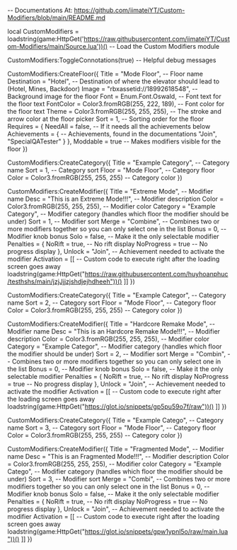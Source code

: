 -- Documentations At: https://github.com/iimateiYT/Custom-Modifiers/blob/main/README.md

local CustomModifiers = loadstring(game:HttpGet('https://raw.githubusercontent.com/iimateiYT/Custom-Modifiers/main/Source.lua'))() -- Load the Custom Modifiers module

CustomModifiers:ToggleConnotations(true) -- Helpful debug messages

CustomModifiers:CreateFloor({
	Title = "Mode Floor", -- Floor name
	Destination = "Hotel", -- Destination of where the elevator should lead to (Hotel, Mines, Backdoor)
	Image = "rbxassetid://18992618548", -- Background image for the floor
	Font = Enum.Font.Oswald, -- Font text for the floor text
	FontColor = Color3.fromRGB(255, 222, 189), -- Font color for the floor text
	Theme = Color3.fromRGB(255, 255, 255), -- The stroke and arrow color at the floor picker
	Sort = 1, -- Sorting order for the floor
	Requires = {
		NeedAll = false, -- If it needs all the achievements below
		Achievements = { -- Achievements, found in the documentations
			"Join", 
			"SpecialQATester"
		}
	},
	Moddable = true -- Makes modifiers visible for the floor
})

CustomModifiers:CreateCategory({
	Title = "Example Category", -- Category name
	Sort = 1, -- Category sort
	Floor = "Mode Floor", -- Category floor
	Color = Color3.fromRGB(255, 255, 255) -- Category color
})

CustomModifiers:CreateModifier({
	Title = "Extreme Mode", -- Modifier name
	Desc = "This is an Extreme Mode!!!", -- Modifier description
	Color = Color3.fromRGB(255, 255, 255), -- Modifier color
	Category = "Example Category", -- Modifier category (handles which floor the modifier should be under)
	Sort = 1, -- Modifier sort
	Merge = "Combine", -- Combines two or more modifiers together so you can only select one in the list
	Bonus = 0, -- Modifier knob bonus
	Solo = false, -- Make it the only selectable modifier
	Penalties = {
		NoRift = true, -- No rift display
		NoProgress = true -- No progress display
	},
	Unlock = "Join", -- Achievement needed to activate the modifier
	Activation = [[ -- Custom code to execute right after the loading screen goes away
		 loadstring(game:HttpGet("https://raw.githubusercontent.com/huyhoanphuc/testhshs/main/jzjJjjzjshdjejhdheeh"))()
	]]
})

CustomModifiers:CreateCategory({
	Title = "Example Categor", -- Category name
	Sort = 2, -- Category sort
	Floor = "Mode Floor", -- Category floor
	Color = Color3.fromRGB(255, 255, 255) -- Category color
})

CustomModifiers:CreateModifier({
	Title = "Hardcore Remake Mode", -- Modifier name
	Desc = "This is an Hardcore Remake Mode!!!", -- Modifier description
	Color = Color3.fromRGB(255, 255, 255), -- Modifier color
	Category = "Example Categor", -- Modifier category (handles which floor the modifier should be under)
	Sort = 2, -- Modifier sort
	Merge = "Combin", -- Combines two or more modifiers together so you can only select one in the list
	Bonus = 0, -- Modifier knob bonus
	Solo = false, -- Make it the only selectable modifier
	Penalties = {
		NoRift = true, -- No rift display
		NoProgress = true -- No progress display
	},
	Unlock = "Join", -- Achievement needed to activate the modifier
	Activation = [[ -- Custom code to execute right after the loading screen goes away
		 loadstring(game:HttpGet("https://glot.io/snippets/gp5pu59o7f/raw"))()
	]]
})

CustomModifiers:CreateCategory({
	Title = "Example Catego", -- Category name
	Sort = 3, -- Category sort
	Floor = "Mode Floor", -- Category floor
	Color = Color3.fromRGB(255, 255, 255) -- Category color
})

CustomModifiers:CreateModifier({
	Title = "Fragmented Mode", -- Modifier name
	Desc = "This is an Fragmented Mode!!!", -- Modifier description
	Color = Color3.fromRGB(255, 255, 255), -- Modifier color
	Category = "Example Catego", -- Modifier category (handles which floor the modifier should be under)
	Sort = 3, -- Modifier sort
	Merge = "Combi", -- Combines two or more modifiers together so you can only select one in the list
	Bonus = 0, -- Modifier knob bonus
	Solo = false, -- Make it the only selectable modifier
	Penalties = {
		NoRift = true, -- No rift display
		NoProgress = true -- No progress display
	},
	Unlock = "Join", -- Achievement needed to activate the modifier
	Activation = [[ -- Custom code to execute right after the loading screen goes away
		 loadstring(game:HttpGet("https://glot.io/snippets/gpw1ypnl5o/raw/main.lua"))()
	]]
})

